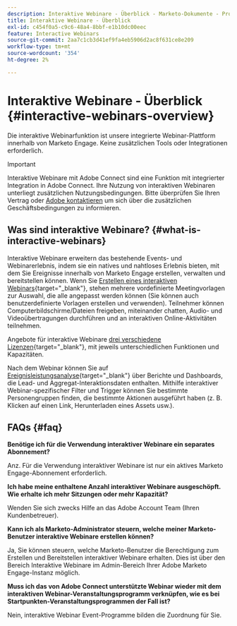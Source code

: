 ```yaml
---
description: Interaktive Webinare - Überblick - Marketo-Dokumente - Produktdokumentation
title: Interaktive Webinare - Überblick
exl-id: c454f0a5-c9c6-48a4-8bbf-e1b10dc00eec
feature: Interactive Webinars
source-git-commit: 2aa7c1cb3d41ef9fa4eb5906d2ac8f631ce8e209
workflow-type: tm+mt
source-wordcount: '354'
ht-degree: 2%

---
```


# Interaktive Webinare - Überblick {#interactive-webinars-overview}

Die interaktive Webinarfunktion ist unsere integrierte Webinar-Plattform innerhalb von Marketo Engage. Keine zusätzlichen Tools oder Integrationen erforderlich.

>[!IMPORTANT]
>
>Interaktive Webinare mit Adobe Connect sind eine Funktion mit integrierter Integration in Adobe Connect. Ihre Nutzung von interaktiven Webinaren unterliegt zusätzlichen Nutzungsbedingungen.  Bitte überprüfen Sie Ihren Vertrag oder [Adobe kontaktieren](https://nation.marketo.com/t5/support/ct-p/Support) um sich über die zusätzlichen Geschäftsbedingungen zu informieren.

## Was sind interaktive Webinare? {#what-is-interactive-webinars}

Interaktive Webinare erweitern das bestehende Events- und Webinarerlebnis, indem sie ein natives und nahtloses Erlebnis bieten, mit dem Sie Ereignisse innerhalb von Marketo Engage erstellen, verwalten und bereitstellen können. Wenn Sie [Erstellen eines interaktiven Webinars](/help/marketo/product-docs/demand-generation/events/interactive-webinars/create-an-interactive-webinar.md){target="_blank"}, stehen mehrere vordefinierte Meetingvorlagen zur Auswahl, die alle angepasst werden können (Sie können auch benutzerdefinierte Vorlagen erstellen und verwenden). Teilnehmer können Computerbildschirme/Dateien freigeben, miteinander chatten, Audio- und Videoübertragungen durchführen und an interaktiven Online-Aktivitäten teilnehmen.

Angebote für interaktive Webinare [drei verschiedene Lizenzen](/help/marketo/product-docs/demand-generation/events/interactive-webinars/user-and-license-management.md){target="_blank"}, mit jeweils unterschiedlichen Funktionen und Kapazitäten.

Nach dem Webinar können Sie auf [Ereignisleistungsanalyse](/help/marketo/product-docs/demand-generation/events/interactive-webinars/event-workflows.md){target="_blank"} über Berichte und Dashboards, die Lead- und Aggregat-Interaktionsdaten enthalten. Mithilfe interaktiver Webinar-spezifischer Filter und Trigger können Sie bestimmte Personengruppen finden, die bestimmte Aktionen ausgeführt haben (z. B. Klicken auf einen Link, Herunterladen eines Assets usw.).

## FAQs {#faq}

**Benötige ich für die Verwendung interaktiver Webinare ein separates Abonnement?**

Anz. Für die Verwendung interaktiver Webinare ist nur ein aktives Marketo Engage-Abonnement erforderlich.

**Ich habe meine enthaltene Anzahl interaktiver Webinare ausgeschöpft. Wie erhalte ich mehr Sitzungen oder mehr Kapazität?**

Wenden Sie sich zwecks Hilfe an das Adobe Account Team (Ihren Kundenbetreuer).

**Kann ich als Marketo-Administrator steuern, welche meiner Marketo-Benutzer interaktive Webinare erstellen können?**

Ja, Sie können steuern, welche Marketo-Benutzer die Berechtigung zum Erstellen und Bereitstellen interaktiver Webinare erhalten. Dies ist über den Bereich Interaktive Webinare im Admin-Bereich Ihrer Adobe Marketo Engage-Instanz möglich.

**Muss ich das von Adobe Connect unterstützte Webinar wieder mit dem interaktiven Webinar-Veranstaltungsprogramm verknüpfen, wie es bei Startpunkten-Veranstaltungsprogrammen der Fall ist?**

Nein, interaktive Webinar Event-Programme bilden die Zuordnung für Sie.
